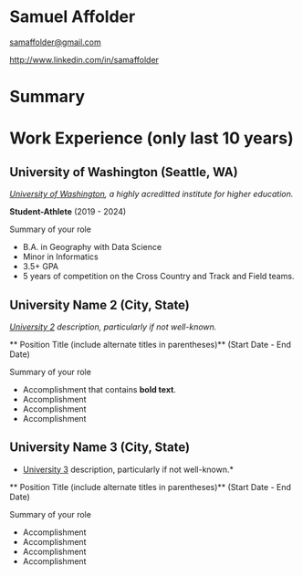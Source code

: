 # Samuel Affolder

samaffolder@gmail.com

http://www.linkedin.com/in/samaffolder

# Summary

# Work Experience (only last 10 years)

## University of Washington (Seattle, WA)

*[University of Washington](https://www.washington.edu/), a highly acreditted institute for higher education.*

**Student-Athlete** (2019 - 2024)

Summary of your role

- B.A. in Geography with Data Science
- Minor in Informatics
- 3.5+ GPA
- 5 years of competition on the Cross Country and Track and Field teams.

## University Name 2 (City, State)
*[University 2]() description, particularly if not well-known.*

** Position Title (include alternate titles in parentheses)** (Start Date - End Date)

Summary of your role

- Accomplishment that contains **bold text**.
- Accomplishment
- Accomplishment
- Accomplishment

## University Name 3 (City, State)
* [University 3][] description, particularly if not well-known.*

** Position Title (include alternate titles in parentheses)** (Start Date - End Date)

Summary of your role

- Accomplishment
- Accomplishment
- Accomplishment
- Accomplishment


[University 1]: http://www.univ1.edu
[University 2]: http://www.univ2.edu
[University 3]: http://www.univ3.edu